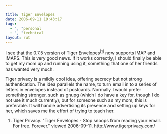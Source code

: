 ```yaml
---

title: Tiger Envelopes
date: 2006-09-11 19:43:17
tags:
  - ", "personal
  - ", "technical
layout: rut
---
```


I see that the 0.7.5 version of Tiger Envelopes<sup><a href="http://www.tigerprivacy.com/" title="Tiger Envelopes - Stop snoops from reading your email. For free. Forever.">[1]</a></sup> now supports IMAP and IMAPS.  This is very good news.  If it works correctly, I should finally be able to get my mom up and running using it, something that one of her friends has wanted very much.

Tiger privacy is a mildly cool idea, offering secrecy but not strong authentication.  The idea parallels the name, to turn email in to a series of letters in envelopes instead of postcards.  Normally I would prefer something stronger, such as gnupg (which I do have a key for, though I do not use it much currently), but for someone such as my mom, this is preferable.  It will handle advertising its presence and setting up keys for her, which saves me the effort of trying to teach her.

<div class="postrefs"><ol>
<li>Tiger Privacy.  "Tiger Envelopes - Stop snoops from reading your email. For free. Forever." viewed 2006-09-11.  http://www.tigerprivacy.com/ </li>
</ol></div>

